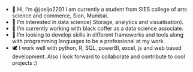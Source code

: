 - 👋 Hi, I’m @joeljo2201 I am currently a student from SIES college of arts science and commerce, Sion, Mumbai.
- 👀 I’m interested in data science( Storage, analytics and visualisation).
- 🌱 I’m currently working with black coffer as a data science associate.
- 💞️ I’m looking to develop skills in different frameworks and tools along with programming languages to be a professional at my work.
- 🕊️ I work well with python, R, SQL, powerBI, excel, js and web based development. Also I look forward to collaborate and contribute to cool projects :)


